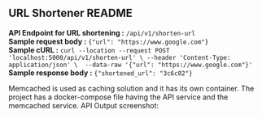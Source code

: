 ## URL Shortener README


**API Endpoint for URL shortening :** `/api/v1/shorten-url` <br/>
**Sample request body :** `{"url": "https://www.google.com"}` <br/>
**Sample cURL :** `curl --location --request POST 'localhost:5000/api/v1/shorten-url' \
--header 'Content-Type: application/json' \ 
--data-raw '{"url": "https://www.google.com"}'` <br/>
**Sample response body :** `{"shortened_url": "3c6c02"}`


Memcached is used as caching solution and it has its own container.
The project has a docker-compose file having the API service and the memcached service.
API Output screenshot:
